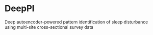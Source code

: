 # DeepPI


Deep autoencoder-powered pattern identification of sleep disturbance using multi-site cross-sectional survey data
